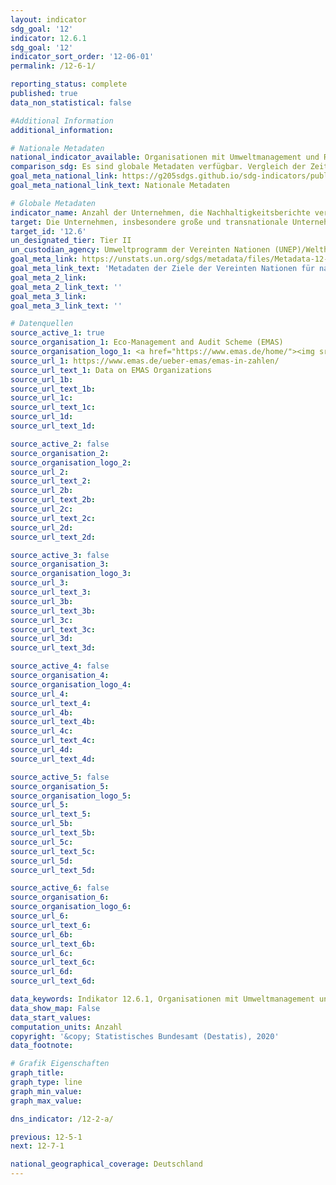 ```yaml
---
layout: indicator
sdg_goal: '12'
indicator: 12.6.1
sdg_goal: '12'
indicator_sort_order: '12-06-01'
permalink: /12-6-1/

reporting_status: complete
published: true
data_non_statistical: false

#Additional Information
additional_information: 

# Nationale Metadaten
national_indicator_available: Organisationen mit Umweltmanagement und Registrierung bei der Umweltprüfung (EMAS)
comparison_sdg: Es sind globale Metadaten verfügbar. Vergleich der Zeitreihe mit den Metadaten folgt.
goal_meta_national_link: https://g205sdgs.github.io/sdg-indicators/public/MetaDe/12.6.1.pdf
goal_meta_national_link_text: Nationale Metadaten

# Globale Metadaten
indicator_name: Anzahl der Unternehmen, die Nachhaltigkeitsberichte veröffentlichen
target: Die Unternehmen, insbesondere große und transnationale Unternehmen, dazu ermutigen, nachhaltige Verfahren einzuführen und in ihre Berichterstattung Nachhaltigkeitsinformationen aufzunehmen
target_id: '12.6'
un_designated_tier: Tier II
un_custodian_agency: Umweltprogramm der Vereinten Nationen (UNEP)/Welthandels- und Entwicklungskonferenz (UNCTAD)
goal_meta_link: https://unstats.un.org/sdgs/metadata/files/Metadata-12-06-01.pdf
goal_meta_link_text: 'Metadaten der Ziele der Vereinten Nationen für nachhaltige Entwicklung'
goal_meta_2_link: 
goal_meta_2_link_text: ''
goal_meta_3_link: 
goal_meta_3_link_text: ''

# Datenquellen
source_active_1: true
source_organisation_1: Eco-Management and Audit Scheme (EMAS)
source_organisation_logo_1: <a href="https://www.emas.de/home/"><img src="https://g205sdgs.github.io/sdg-indicators/public/logos/emas.png" alt="Logo emas" /></a>
source_url_1: https://www.emas.de/ueber-emas/emas-in-zahlen/
source_url_text_1: Data on EMAS Organizations
source_url_1b: 
source_url_text_1b: 
source_url_1c: 
source_url_text_1c: 
source_url_1d: 
source_url_text_1d: 

source_active_2: false
source_organisation_2: 
source_organisation_logo_2: 
source_url_2: 
source_url_text_2: 
source_url_2b: 
source_url_text_2b: 
source_url_2c: 
source_url_text_2c: 
source_url_2d: 
source_url_text_2d: 

source_active_3: false
source_organisation_3: 
source_organisation_logo_3: 
source_url_3: 
source_url_text_3: 
source_url_3b: 
source_url_text_3b: 
source_url_3c: 
source_url_text_3c: 
source_url_3d: 
source_url_text_3d: 

source_active_4: false
source_organisation_4: 
source_organisation_logo_4: 
source_url_4: 
source_url_text_4: 
source_url_4b: 
source_url_text_4b: 
source_url_4c: 
source_url_text_4c: 
source_url_4d: 
source_url_text_4d: 

source_active_5: false
source_organisation_5: 
source_organisation_logo_5: 
source_url_5: 
source_url_text_5: 
source_url_5b: 
source_url_text_5b: 
source_url_5c: 
source_url_text_5c: 
source_url_5d: 
source_url_text_5d: 

source_active_6: false
source_organisation_6: 
source_organisation_logo_6: 
source_url_6: 
source_url_text_6: 
source_url_6b: 
source_url_text_6b: 
source_url_6c: 
source_url_text_6c: 
source_url_6d: 
source_url_text_6d: 

data_keywords: Indikator 12.6.1, Organisationen mit Umweltmanagement und Registrierung bei der Umweltprüfung (EMAS), Umweltprogramm der Vereinten Nationen (UNEP), Welthandels- und Entwicklungskonferenz (UNCTAD)
data_show_map: False
data_start_values:
computation_units: Anzahl
copyright: '&copy; Statistisches Bundesamt (Destatis), 2020'
data_footnote: 

# Grafik Eigenschaften
graph_title: 
graph_type: line
graph_min_value: 
graph_max_value: 

dns_indicator: /12-2-a/

previous: 12-5-1
next: 12-7-1

national_geographical_coverage: Deutschland
---
```


